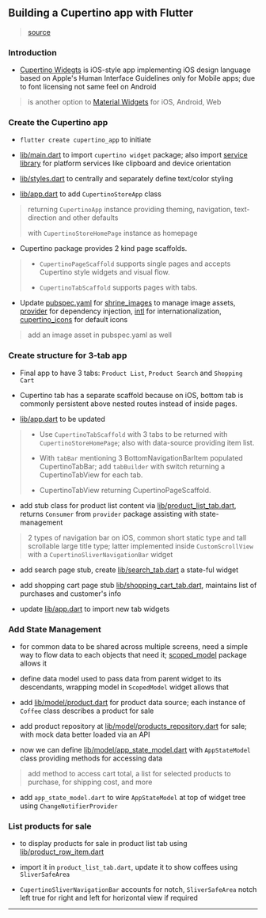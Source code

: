
## Building a Cupertino app with Flutter

> [source](https://codelabs.developers.google.com/codelabs/flutter-cupertino/index.html?index=..%2F..index#0)

### Introduction

* [Cupertino Widegts](https://docs.flutter.io/flutter/cupertino/cupertino-library.html) is iOS-style app implementing iOS design language based on Apple's Human Interface Guidelines only for Mobile apps; due to font licensing not same feel on Android

> is another option to [Material Widgets](https://docs.flutter.io/flutter/material/material-library.html) for iOS, Android, Web


### Create the Cupertino app

* `flutter create cupertino_app` to initiate

* [lib/main.dart](./cupertino_app/lib/main.dart) to import `cupertino widget` package; also import [service library](https://docs.flutter.io/flutter/services/services-library.html) for platform services like clipboard and device orientation

* [lib/styles.dart](./cupertino_app/lib/styles.dart) to centrally and separately define text/color styling

* [lib/app.dart](./cupertino_app/lib/app.dart) to add `CupertinoStoreApp` class

> returning `CupertinoApp` instance providing theming, navigation, text-direction and other defaults
>
> with `CupertinoStoreHomePage` instance as homepage

* Cupertino package provides 2 kind page scaffolds.

> * `CupertinoPageScaffold` supports single pages and accepts Cupertino style widgets and visual flow.
>
> * `CupertinoTabScaffold` supports pages with tabs.

* Update [pubspec.yaml](./cupertino_app/pubspec.yaml) for [shrine_images](https://pub.dev/packages/shrine_images) to manage image assets, [provider](https://pub.dev/packages/provider) for dependency injection, [intl](https://pub.dev/packages/intl) for internationalization, [cupertino_icons](https://pub.dev/packages/cupertino_icons) for default icons

> add an image asset in pubspec.yaml as well


### Create structure for 3-tab app

* Final app to have 3 tabs: `Product List`, `Product Search` and `Shopping Cart`

* Cupertino tab has a separate scaffold because on iOS, bottom tab is commonly persistent above nested routes instead of inside pages.

* [lib/app.dart](./cupertino_app/lib/app.dart) to be updated

> * Use `CupertinoTabScaffold` with 3 tabs to be returned with `CupertinoStoreHomePage`; also with data-source providing item list.
>
> * With `tabBar` mentioning 3 BottomNavigationBarItem  populated CupertinoTabBar; add `tabBuilder` with switch returning a CupertinoTabView for each tab.
>
> * CupertinoTabView returning CupertinoPageScaffold.

* add stub class for product list content via [lib/product_list_tab.dart](./cupertino_app/lib/product_list_tab.dart), returns `Consumer` from `provider` package assisting with state-management

> 2 types of navigation bar on iOS, common short static type and tall scrollable large title type; latter implemented inside `CustomScrollView` with a `CupertinoSliverNavigationBar` widget

* add search page stub, create [lib/search_tab.dart](./cupertino_app/lib/search_tab.dart) a state-ful widget

* add shopping cart page stub [lib/shopping_cart_tab.dart](./cupertino_app/lib/shopping_cart_tab.dart), maintains list of purchases and customer's info

* update [lib/app.dart](./cupertino_app/lib/app.dart) to import new tab widgets


### Add State Management

* for common data to be shared across multiple screens, need a simple way to flow data to each objects that need it; [scoped_model](https://pub.dartlang.org/packages/scoped_model) package allows it

* define data model used to pass data from parent widget to its descendants, wrapping model in `ScopedModel` widget allows that

* add [lib/model/product.dart](./cupertino_app/lib/model/product.dart) for product data source; each instance of `Coffee` class describes a product for sale

* add product repository at [lib/model/products_repository.dart](./cupertino_app/lib/model/products_repository.dart) for sale; with mock data better loaded  via an API

* now we can define [lib/model/app_state_model.dart](./cupertino_app/lib/model/app_state_model.dart) with `AppStateModel` class providing methods for accessing data

> add method to access cart total, a list for selected products to purchase, for shipping cost, and more

* add `app_state_model.dart` to wire `AppStateModel` at top of widget tree using `ChangeNotifierProvider`


### List products for sale

* to display products for sale in product list tab using [lib/product_row_item.dart](./cupertino_app/product_row_item.dart)

* import it in `product_list_tab.dart`, update it to show coffees using `SliverSafeArea`

* `CupertinoSliverNavigationBar` accounts for notch, `SliverSafeArea` notch left true for right and left for horizontal view if required


---
